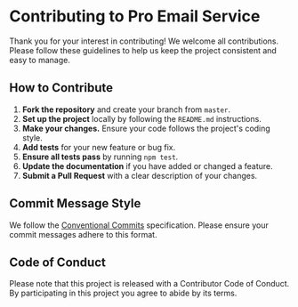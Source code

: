 # Contributing to Pro Email Service

Thank you for your interest in contributing! We welcome all contributions. Please follow these guidelines to help us keep the project consistent and easy to manage.

## How to Contribute

1.  **Fork the repository** and create your branch from `master`.
2.  **Set up the project** locally by following the `README.md` instructions.
3.  **Make your changes.** Ensure your code follows the project's coding style.
4.  **Add tests** for your new feature or bug fix.
5.  **Ensure all tests pass** by running `npm test`.
6.  **Update the documentation** if you have added or changed a feature.
7.  **Submit a Pull Request** with a clear description of your changes.

## Commit Message Style

We follow the [Conventional Commits](https://www.conventionalcommits.org/en/v1.0.0/) specification. Please ensure your commit messages adhere to this format.

## Code of Conduct

Please note that this project is released with a Contributor Code of Conduct. By participating in this project you agree to abide by its terms.